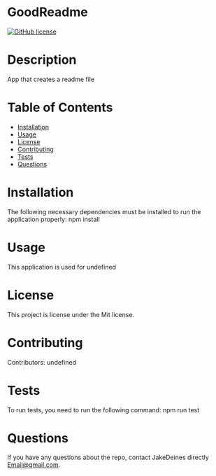 
# GoodReadme
[![GitHub license](https://img.shields.io/badge/license-MIT-blue.svg)](https://github.com/JakeDeines/GoodReadme)
# Description
App that creates a readme file
# Table of Contents 
* [Installation](#installation)
* [Usage](#usage)
* [License](#license)
* [Contributing](#contributing)
* [Tests](#tests)
* [Questions](#questions)
# Installation
The following necessary dependencies must be installed to run the application properly: npm install
# Usage
​This application is used for undefined
# License
This project is license under the Mit license.
# Contributing
​Contributors: undefined
# Tests
To run tests, you need to run the following command: npm run test
# Questions
If you have any questions about the repo, contact JakeDeines directly Email@gmail.com.
